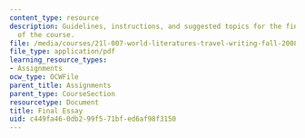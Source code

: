 ```yaml
---
content_type: resource
description: Guidelines, instructions, and suggested topics for the final essay assignment
  of the course.
file: /media/courses/21l-007-world-literatures-travel-writing-fall-2008/c449fa460db299f571bfed6af98f3150_final_essay.pdf
file_type: application/pdf
learning_resource_types:
- Assignments
ocw_type: OCWFile
parent_title: Assignments
parent_type: CourseSection
resourcetype: Document
title: Final Essay
uid: c449fa46-0db2-99f5-71bf-ed6af98f3150
---
```


